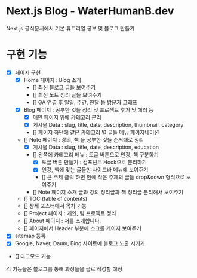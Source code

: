 # Next.js Blog - WaterHumanB.dev

Next.js 공식문서에서 기본 튜트리얼 공부 및 블로그 만들기

# 구현 기능

- [x] 페이지 구현
  - [x] Home 페이지 : Blog 소개
    - [] 최신 블로그 글들 보여주기
    - [] 최신 노트 정리 글들 보여주기
    - [] GA 연결 후 일일, 주간, 한달 등 방문자 그래프
  - [x] Blog 페이지 : 공부한 것들 정리 및 프로젝트 후기 및 에러 등
    - [x] 메인 페이지 위에 카테고리 분리
    - [x] 게시물 Data : slug, title, date, description, thumbnail, category
    - [] 페이지 하단에 같은 카테고리 별 글들 메뉴 페이지네이션
  - [] Note 페이지 : 강의, 책 들 공부한 것들 순서대로 정리
    - [x] 게시물 Data : slug, title, date, description, education
    - [] 왼쪽에 카테고리 메뉴 : 토글 버튼으로 인강, 책 구분하기
      - [x] 토글 버튼 만들기 : 컴포넌트 Hook으로 분리하기
      - [x] 인강, 책에 맞는 글들만 사이드바 메뉴에 보여주기
      - [] 큰 주제 클릭 하면 안에 작은 주제의 글들 drop&down 형식으로 보여주기
    - [] Note 페이지 소개 글과 강의 정리글과 책 정리글 분리해서 보여주기
  - [] TOC (table of contents)
  - [] 상세 포스터에서 목차 기능
  - [] Project 페이지 : 개인, 팀 프로젝트 정리
  - [] About 페이지 : 저를 소개합니다.
  - [] 페이지에서 Header 부분에 스크롤 게이지 보여주기
- [x] sitemap 등록
- [x] Google, Naver, Daum, Bing 사이트에 블로그 노출 시키기
- [] 다크모드 기능

각 기능들은 블로그를 통해 과정들을 글로 작성할 예정
